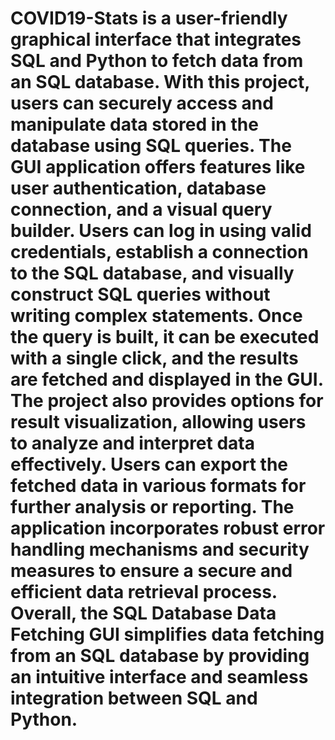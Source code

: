 # COVID19-Stats is a user-friendly graphical interface that integrates SQL and Python to fetch data from an SQL database. With this project, users can securely access and manipulate data stored in the database using SQL queries. The GUI application offers features like user authentication, database connection, and a visual query builder. Users can log in using valid credentials, establish a connection to the SQL database, and visually construct SQL queries without writing complex statements. Once the query is built, it can be executed with a single click, and the results are fetched and displayed in the GUI. The project also provides options for result visualization, allowing users to analyze and interpret data effectively. Users can export the fetched data in various formats for further analysis or reporting. The application incorporates robust error handling mechanisms and security measures to ensure a secure and efficient data retrieval process. Overall, the SQL Database Data Fetching GUI simplifies data fetching from an SQL database by providing an intuitive interface and seamless integration between SQL and Python.
